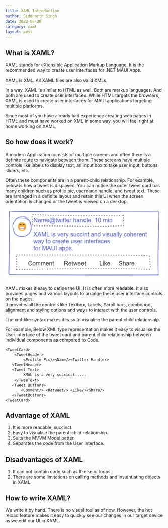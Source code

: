 ```yaml
---
title: XAML Introduction
author: Siddharth Singh
date: 2022-06-20
category: xaml
layout: post
---
```


## What is XAML?
XAML stands for eXtensible Application Markup Language.
It is the recommended way to create user interfaces for .NET MAUI Apps. 

XAML is XML. All XAML files are also valid XMLs.

In a way, XAML is similar to HTML as well. Both are markup languages. And both are used to create user interfaces. While HTML targets the browsers, XAML is used to create user interfaces for MAUI applications targeting multiple platforms.

Since most of you have already had experience creating web pages in HTML and must have worked on XML in some way, you will feel right at home working on XAML.

## So how does it work?

A modern Application consists of multiple screens and often there is a definite route to navigate between them. These screens have multiple controls like labels to display text,  an input box to take user input, buttons, sliders, etc.

Often these components are in a parent-child relationship. For example, below is how a tweet is displayed. You can notice the outer tweet card has many children such as profile pic, username handle, and tweet text. These are arranged in a definite layout and retain this UI when the screen orientation is changed or the tweet is viewed on a desktop.

![Tweet card](https://github.com/siddharthsingh89/maui-recipes/blob/main/_posts/chapter-01-xaml/parent_child.jpg "A Tweet Card UI")


XAML makes it easy to define the UI. It is often more readable.
It also provides pages and various layouts to arrange these user interface controls on the pages.  
It provides all the controls like Textbox, Labels, Scroll bars, combobox., alignment and styling options and ways to interact with the user controls.

The xml-like syntax makes it easy to visualise the parent child relationship.





For example, Below XML type representation makes it easy to visualise the User interface of the tweet card and parent child relationship between individual components as compared to Code.
```
<TweetCard>
	<TweetHeader>
		<Profile Pic/><Name/><Twitter Handle/>
   <TweetHeader>
   <Tweet Text> 
        XMAL is a very succinct.....
    </TweeText>
   <Tweet Buttons>
       <Comment/> <Retweet/> <Like/><Share/>
   </TweetButtons>
<TweetCard>
```

## Advantage of XAML 
1. It is more readable, succinct.
2. Easy to visualise the parent-child relationship.
3. Suits the MVVM Model better.
4. Separates the code from the User interface.


## Disadvantages of XAML
1. It can not contain code such as If-else or loops. 
2. There are some limitations on calling methods and instantiating objects in XAML.


## How to write XAML?
We write it by hand. There is no visual tool as of now. However, the hot reload feature makes it easy to quickly see our changes in our target device as we edit our UI in XAML.
